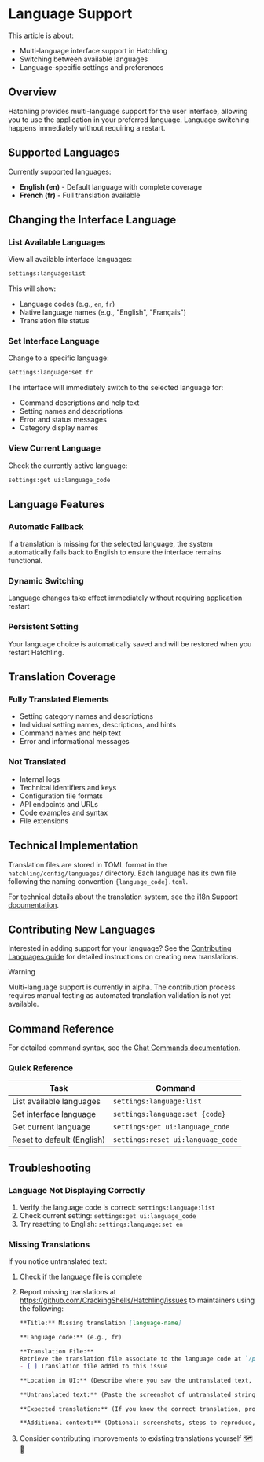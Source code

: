 # Language Support

This article is about:

- Multi-language interface support in Hatchling
- Switching between available languages
- Language-specific settings and preferences

## Overview

Hatchling provides multi-language support for the user interface, allowing you to use the application in your preferred language. Language switching happens immediately without requiring a restart.

## Supported Languages

Currently supported languages:

- **English (en)** - Default language with complete coverage
- **French (fr)** - Full translation available

## Changing the Interface Language

### List Available Languages

View all available interface languages:

```bash
settings:language:list
```

This will show:

- Language codes (e.g., `en`, `fr`)
- Native language names (e.g., "English", "Français")
- Translation file status

### Set Interface Language

Change to a specific language:

```bash
settings:language:set fr
```

The interface will immediately switch to the selected language for:

- Command descriptions and help text
- Setting names and descriptions
- Error and status messages
- Category display names

### View Current Language

Check the currently active language:

```bash
settings:get ui:language_code
```

## Language Features

### Automatic Fallback

If a translation is missing for the selected language, the system automatically falls back to English to ensure the interface remains functional.

### Dynamic Switching

Language changes take effect immediately without requiring application restart

### Persistent Setting

Your language choice is automatically saved and will be restored when you restart Hatchling.

## Translation Coverage

### Fully Translated Elements

- Setting category names and descriptions
- Individual setting names, descriptions, and hints
- Command names and help text
- Error and informational messages

### Not Translated

- Internal logs
- Technical identifiers and keys
- Configuration file formats
- API endpoints and URLs
- Code examples and syntax
- File extensions

## Technical Implementation

Translation files are stored in TOML format in the `hatchling/config/languages/` directory. Each language has its own file following the naming convention `{language_code}.toml`.

For technical details about the translation system, see the [i18n Support documentation](../devs/i18n_support.md).

## Contributing New Languages

Interested in adding support for your language? See the [Contributing Languages guide](../devs/contributing_languages.md) for detailed instructions on creating new translations.

> [!Warning]
> Multi-language support is currently in alpha. The contribution process requires manual testing as automated translation validation is not yet available.

## Command Reference

For detailed command syntax, see the [Chat Commands documentation](chat_commands.md#language-management).

### Quick Reference

| Task | Command |
|------|---------|
| List available languages | `settings:language:list` |
| Set interface language | `settings:language:set {code}` |
| Get current language | `settings:get ui:language_code` |
| Reset to default (English) | `settings:reset ui:language_code` |

## Troubleshooting

### Language Not Displaying Correctly

1. Verify the language code is correct: `settings:language:list`
2. Check current setting: `settings:get ui:language_code`
3. Try resetting to English: `settings:language:set en`

### Missing Translations

If you notice untranslated text:

1. Check if the language file is complete
2. Report missing translations at <https://github.com/CrackingShells/Hatchling/issues> to maintainers using the following:

    ```markdown
    **Title:** Missing translation [language-name]

    **Language code:** (e.g., fr)

    **Translation File:**
    Retrieve the translation file associate to the language code at `/path/to/Hatchling/hatchling/config/languages` 
    - [ ] Translation file added to this issue

    **Location in UI:** (Describe where you saw the untranslated text, e.g., command help, error message, setting name)

    **Untranslated text:** (Paste the screenshot of untranslated string)

    **Expected translation:** (If you know the correct translation, provide it here)

    **Additional context:** (Optional: screenshots, steps to reproduce, etc.)
    ```

3. Consider contributing improvements to existing translations yourself 🗺️🙏
